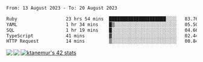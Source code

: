 <!--START_SECTION:waka-->

```txt
From: 13 August 2023 - To: 20 August 2023

Ruby                  23 hrs 54 mins  █████████████████████░░░░   83.76 %
YAML                  1 hr 34 mins    █▒░░░░░░░░░░░░░░░░░░░░░░░   05.50 %
SQL                   1 hr 19 mins    █░░░░░░░░░░░░░░░░░░░░░░░░   04.66 %
TypeScript            41 mins         ▓░░░░░░░░░░░░░░░░░░░░░░░░   02.44 %
HTTP Request          14 mins         ▒░░░░░░░░░░░░░░░░░░░░░░░░   00.84 %
```

<!--END_SECTION:waka-->
<a href="https://github.com/anuraghazra/github-readme-stats">
  <img align="left" src="https://github-readme-stats.vercel.app/api?username=Tanesan&count_private=true&show_icons=true" />
<img align="left" src="https://github-readme-stats.vercel.app/api/top-langs/?username=Tanesan" />
</a>

[![ktanemur's 42 stats](https://badge42.vercel.app/api/v2/cl1wslf6s002109l771rng2w8/stats?cursusId=21&coalitionId=62)](https://github.com/JaeSeoKim/badge42)

